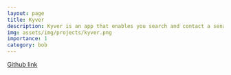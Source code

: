 ```yaml
---
layout: page
title: Kyver
description: Kyver is an app that enables you search and contact a senator or representative of the United States.
img: assets/img/projects/kyver.png
importance: 1
category: bob
---
```


[Github link](https://github.com/cliu0013/kyver-hack)
